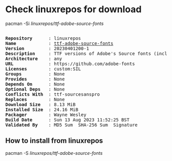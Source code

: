# Check linuxrepos for download

pacman -Si *linuxrepos/ttf-adobe-source-fonts*

<div class="highlight"><pre class="highlight"><text>
<b>Repository</b>      : linuxrepos
<b>Name</b>            : <a href="../../x86_64/ttf-adobe-source-fonts-20230401200-1-any.pkg.tar.zst">ttf-adobe-source-fonts</a>
<b>Version</b>         : 20230401200-1
<b>Description</b>     : TTF versions of Adobe's Source fonts (includes Source Sans, Source Serif, and Source Code Pro).
<b>Architecture</b>    : any
<b>URL</b>             : https://github.com/adobe-fonts
<b>Licenses</b>        : custom:SIL
<b>Groups</b>          : None
<b>Provides</b>        : None
<b>Depends On</b>      : None
<b>Optional Deps</b>   : None
<b>Conflicts With</b>  : ttf-sourcesanspro
<b>Replaces</b>        : None
<b>Download Size</b>   : 8.13 MiB
<b>Installed Size</b>  : 24.16 MiB
<b>Packager</b>        : Wayne Wesley <wayne6324@gmail.com>
<b>Build Date</b>      : Sun 13 Aug 2023 11:52:25 BST
<b>Validated By</b>    : MD5 Sum  SHA-256 Sum  Signature
</text></pre></div>

## How to install from linuxrepos

pacman -S *linuxrepos/ttf-adobe-source-fonts*
